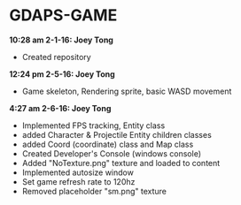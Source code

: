 # GDAPS-GAME
<b>10:28 am 2-1-16: Joey Tong</b> <ul><li>Created repository</li></ul>

<b>12:24 pm 2-5-16: Joey Tong</b> <ul><li>Game skeleton, Rendering sprite, basic WASD movement</li></ul>

<b>4:27 am 2-6-16: Joey Tong</b> <ul><li> Implemented FPS tracking, Entity class</li>
                          <li> added Character & Projectile Entity children classes</li>
                          <li> added Coord (coordinate) class and Map class</li>
                  			  <li> Created Developer's Console (windows console)</li>
                  			  <li> Added "NoTexture.png" texture and loaded to content</li>
                  			  <li> Implemented autosize window</li>
                  			  <li> Set game refresh rate to 120hz</li>
                  			  <li> Removed placeholder "sm.png" texture</li></ul>
                  			  
                            

